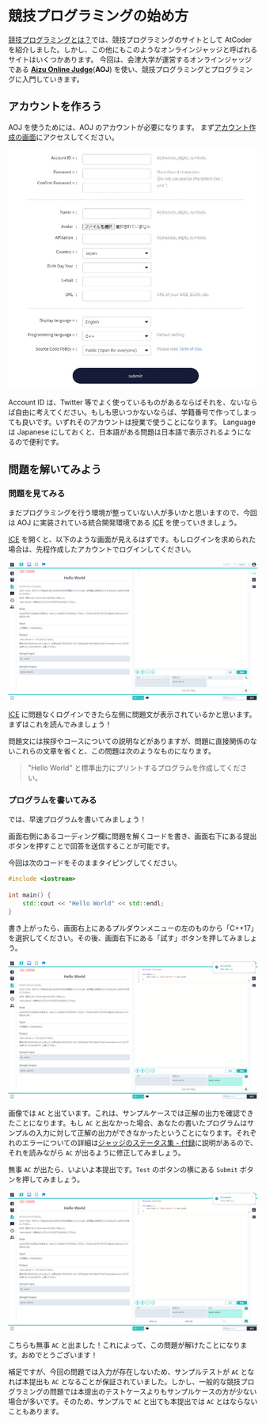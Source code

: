 # 競技プログラミングの始め方

[競技プログラミングとは？](/beginner/about-compro)では、競技プログラミングのサイトとして AtCoder を紹介しました。しかし、この他にもこのようなオンラインジャッジと呼ばれるサイトはいくつかあります。
今回は、会津大学が運営するオンラインジャッジである [**Aizu Online Judge**](https://onlinejudge.u-aizu.ac.jp/home)(**AOJ**) を使い、競技プログラミングとプログラミングに入門していきます。

## アカウントを作ろう

AOJ を使うためには、AOJ のアカウントが必要になります。
まず[アカウント作成の画面](https://onlinejudge.u-aizu.ac.jp/signup)にアクセスしてください。

![](../images/signup_aoj.jpg)

Account ID は、Twitter 等でよく使っているものがあるならばそれを、ないならば自由に考えてください。もしも思いつかないならば、学籍番号で作ってしまっても良いです。いずれそのアカウントは授業で使うことになります。
Language は Japanese にしておくと、日本語がある問題は日本語で表示されるようになるので便利です。

## 問題を解いてみよう

### 問題を見てみる

まだプログラミングを行う環境が整っていない人が多いかと思いますので、今回は AOJ に実装されている統合開発環境である [ICE](https://onlinejudge.u-aizu.ac.jp/beta/ice/) を使っていきましょう。

[ICE](https://onlinejudge.u-aizu.ac.jp/beta/ice/) を開くと、以下のような画面が見えるはずです。もしログインを求められた場合は、先程作成したアカウントでログインしてください。

![ICE のメイン画面](../images/ice_mainscreen.png)

[ICE](https://onlinejudge.u-aizu.ac.jp/beta/ice/) に問題なくログインできたら左側に問題文が表示されているかと思います。まずはこれを読んでみましょう！

問題文には挨拶やコースについての説明などがありますが、問題に直接関係のないこれらの文章を省くと、この問題は次のようなものになります。

> "Hello World" と標準出力にプリントするプログラムを作成してください。

<!--
今回は、AOJ のプログラミング学習コンテンツの [ITP1](https://onlinejudge.u-aizu.ac.jp/courses/lesson/2/ITP1/1) を使っていきます。これらが解けるようになれば、実際にコンテストに参加しても問題ないでしょう。

では、早速一番最初の問題を見てみましょう。先程の [ITP1](https://onlinejudge.u-aizu.ac.jp/courses/lesson/2/ITP1/1) を開き、一番上の [1_A: Hello World](https://onlinejudge.u-aizu.ac.jp/courses/lesson/2/ITP1/1/ITP1_1_A) をクリックしてください。

![ITP1 の問題一覧](../images/itp1_menu.jpg)

すると、表示される文の末尾に

```
"Hello World" と標準出力にプリントするプログラムを作成してください。
```

とありますね。これが問題で、これを満たすようなプログラムを書くことができればこの問題が解けたことになります。（実際にプログラムを書く際は、後述する [ICE](https://onlinejudge.u-aizu.ac.jp/beta/ice) というツールを使用します。）

しかし、今のままでは何を書けばよいか分からないといった方が多いと思います。そのために用意されているのが言語解説です。ITP の問題はそれぞれ言語説明と対応していて、これを読むことでどのようにプログラムを書くと良いかのヒントを得ることができます。

競技プログラミングでは様々な言語を使うことができますが、今回は競技プログラミングの世界で最も使われている言語である **C++** を学んでいきます。プルダウンから`C++` を選択して、言語解説を読んでみてください。

![ITP1 の言語解説](../images/itp1_prenote.jpg)
-->

### プログラムを書いてみる

では、早速プログラムを書いてみましょう！
<!--
ここでは、AOJ が提供する AOJ 統合のプログラミング環境、[ICE](https://onlinejudge.u-aizu.ac.jp/beta/ice/) を使用します。これを使うと、Web ブラウザさえあればどこでも競技プログラミングができるようになります。

[ICE](https://onlinejudge.u-aizu.ac.jp/beta/ice/) を開くと、以下のような画面が見えるはずです。もしログインを求められた場合は、先程作成したアカウントでログインしてください。

![ICE のメイン画面](../images/ice_mainscreen.jpg)

ここで、左上に `Course > ITP1 > ITP1_1_A` と表示されていることを確認してください。これは、今から提出する問題が `ITP1_1_A`、つまり先程の `Hello World` であることを表しています。
-->

画面右側にあるコーディング欄に問題を解くコードを書き、画面右下にある提出ボタンを押すことで回答を送信することが可能です。

今回は次のコードをそのままタイピングしてください。

```cpp
#include <iostream>

int main() {
    std::cout << "Hello World" << std::endl;
}
```

書き上がったら、画面右上にあるプルダウンメニューの左のものから「C++17」を選択してください。その後、画面右下にある「試す」ボタンを押してみましょう。

![サンプルテスト](../images/ice_sampletest.png)

画像では `AC` と出ています。これは、サンプルケースでは正解の出力を確認できたことになります。もし `AC` と出なかった場合、あなたの書いたプログラムはサンプルの入力に対して正解の出力ができなかったということになります。それぞれのエラーについての詳細は[ジャッジのステータス集 - 付録](/beginner/appendix?id=ジャッジのステータス集)に説明があるので、それを読みながら `AC` が出るように修正してみましょう。

無事 `AC` が出たら、いよいよ本提出です。`Test` のボタンの横にある `Submit` ボタンを押してみましょう。

![提出後の画面](../images/ice_submitted.png)

こちらも無事 `AC` と出ました！これによって、この問題が解けたことになります。おめでとうございます！

補足ですが、今回の問題では入力が存在しないため、サンプルテストが `AC` となれば本提出も `AC` となることが保証されていました。しかし、一般的な競技プログラミングの問題では本提出のテストケースよりもサンプルケースの方が少ない場合が多いです。そのため、サンプルで `AC` と出ても本提出では `AC` とはならないこともあります。

<!--
### 他の問題も解いてみる

[ITP1](https://onlinejudge.u-aizu.ac.jp/courses/lesson/2/ITP1/1) には他の問題もあります。これらの問題をある程度解けば、実際にコンテストに参加しても問題ない程度のプログラミングの知識がついているはずです。

他の問題に挑戦する前に、一つだけ補足があります。他の問題に提出する際は、左上にある `Course > ITP1 > ITP1_1_A` の `ITP1_1_A` と書かれた場所をクリックしてから、自分が提出したい問題を選択してください。

![問題の選択](../images/ice_select_problem.jpg)

これの後に、先程と同じように `Submit` を押すことで提出することができます。

それでは頑張ってください！他の問題を解いていく中で疑問点が生まれた場合、遠慮せずに質問をしてくださいね。
-->

